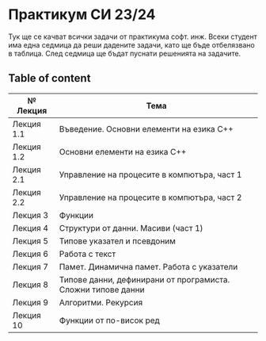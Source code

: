 # Практикум СИ 23/24

Тук ще се качват всички задачи от практикума софт. инж. 
Всеки студент има една седмица да реши дадените задачи, като ще бъде отбелязвано в таблица.
След седмица ще бъдат пуснати решенията на задачите.

## Table of content


| № Лекция  | Тема |
| ------------- | ------------- |
| Лекция 1.1  | Въведение. Основни елементи на езика С++  |
| Лекция 1.2  | Основни елементи на езика С++ |
| Лекция 2.1  | Управление на процесите в компютъра, част 1  |
| Лекция 2.2  | Управление на процесите в компютъра, част 2  |
| Лекция 3  | Функции  |
| Лекция 4  | Структури от данни. Масиви (част 1)  |
| Лекция 5  | Типове указател и псевдоним  |
| Лекция 6  |  Работа с текст  |
| Лекция 7  | Памет. Динамична памет. Работа с указатели  |
| Лекция 8  | Типове данни, дефинирани от програмиста. Сложни типове данни  |
| Лекция 9  | Алгоритми. Рекурсия  |
| Лекция 10  | Функции от по-висок ред  |


